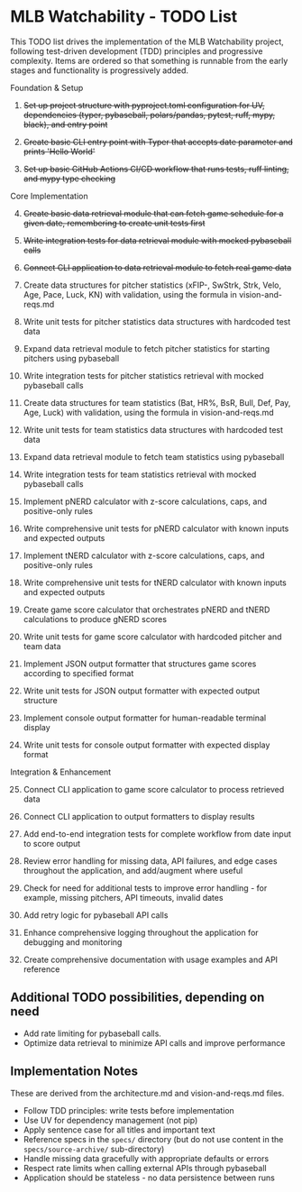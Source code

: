 # MLB Watchability - TODO List

This TODO list drives the implementation of the MLB Watchability project, following test-driven development (TDD) principles and progressive complexity. Items are ordered so that something is runnable from the early stages and functionality is progressively added.

Foundation & Setup

1. ~~Set up project structure with pyproject.toml configuration for UV, dependencies (typer, pybaseball, polars/pandas, pytest, ruff, mypy, black), and entry point~~

2. ~~Create basic CLI entry point with Typer that accepts date parameter and prints 'Hello World'~~

3. ~~Set up basic GitHub Actions CI/CD workflow that runs tests, ruff linting, and mypy type checking~~

Core Implementation

4. ~~Create basic data retrieval module that can fetch game schedule for a given date, remembering to create unit tests first~~

5. ~~Write integration tests for data retrieval module with mocked pybaseball calls~~

6. ~~Connect CLI application to data retrieval module to fetch real game data~~

7. Create data structures for pitcher statistics (xFIP-, SwStrk, Strk, Velo, Age, Pace, Luck, KN) with validation, using the formula in vision-and-reqs.md

8. Write unit tests for pitcher statistics data structures with hardcoded test data

9. Expand data retrieval module to fetch pitcher statistics for starting pitchers using pybaseball

10. Write integration tests for pitcher statistics retrieval with mocked pybaseball calls

11. Create data structures for team statistics (Bat, HR%, BsR, Bull, Def, Pay, Age, Luck) with validation, using the formula in vision-and-reqs.md

12. Write unit tests for team statistics data structures with hardcoded test data

13. Expand data retrieval module to fetch team statistics using pybaseball

14. Write integration tests for team statistics retrieval with mocked pybaseball calls

15. Implement pNERD calculator with z-score calculations, caps, and positive-only rules

16. Write comprehensive unit tests for pNERD calculator with known inputs and expected outputs

17. Implement tNERD calculator with z-score calculations, caps, and positive-only rules

18. Write comprehensive unit tests for tNERD calculator with known inputs and expected outputs

19. Create game score calculator that orchestrates pNERD and tNERD calculations to produce gNERD scores

20. Write unit tests for game score calculator with hardcoded pitcher and team data

21. Implement JSON output formatter that structures game scores according to specified format

22. Write unit tests for JSON output formatter with expected output structure

23. Implement console output formatter for human-readable terminal display

24. Write unit tests for console output formatter with expected display format

Integration & Enhancement

25. Connect CLI application to game score calculator to process retrieved data

26. Connect CLI application to output formatters to display results

27. Add end-to-end integration tests for complete workflow from date input to score output

28. Review error handling for missing data, API failures, and edge cases throughout the application, and add/augment where useful

29. Check for need for additional tests to improve error handling - for example, missing pitchers, API timeouts, invalid dates

30. Add retry logic for pybaseball API calls

31. Enhance comprehensive logging throughout the application for debugging and monitoring

32. Create comprehensive documentation with usage examples and API reference

## Additional TODO possibilities, depending on need

- Add rate limiting for pybaseball calls.
- Optimize data retrieval to minimize API calls and improve performance

## Implementation Notes

These are derived from the architecture.md and vision-and-reqs.md files.

- Follow TDD principles: write tests before implementation
- Use UV for dependency management (not pip)
- Apply sentence case for all titles and important text
- Reference specs in the `specs/` directory (but do not use content in the `specs/source-archive/` sub-directory)
- Handle missing data gracefully with appropriate defaults or errors
- Respect rate limits when calling external APIs through pybaseball
- Application should be stateless - no data persistence between runs
